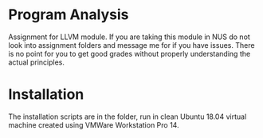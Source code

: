 # Program Analysis

Assignment for LLVM module. If you are taking this module in NUS do not look into assignment folders and message me for if you have issues. There is no point for you to get good grades without properly understanding the actual principles.

# Installation

The installation scripts are in the folder, run in clean Ubuntu 18.04 virtual machine created using VMWare Workstation Pro 14.